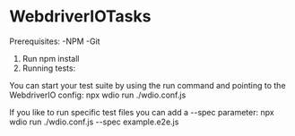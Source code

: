 ﻿# WebdriverIOTasks
 
 Prerequisites:
-NPM
-Git

1. Run npm install
2. Running tests:

You can start your test suite by using the run command and pointing to the WebdriverIO config:
npx wdio run ./wdio.conf.js


If you like to run specific test files you can add a --spec parameter:
npx wdio run ./wdio.conf.js --spec example.e2e.js
